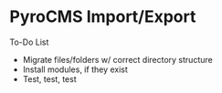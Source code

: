 PyroCMS Import/Export
=====================

To-Do List

- Migrate files/folders w/ correct directory structure
- Install modules, if they exist
- Test, test, test